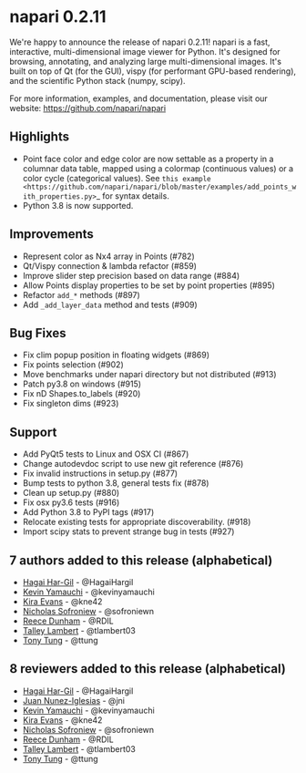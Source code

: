 # napari 0.2.11

We're happy to announce the release of napari 0.2.11! napari is a fast,
interactive, multi-dimensional image viewer for Python. It's designed for
browsing, annotating, and analyzing large multi-dimensional images. It's built
on top of Qt (for the GUI), vispy (for performant GPU-based rendering), and the
scientific Python stack (numpy, scipy).

For more information, examples, and documentation, please visit our website:
https://github.com/napari/napari

## Highlights

- Point face color and edge color are now settable as a property in a columnar
  data table, mapped using a colormap (continuous values) or a color cycle
  (categorical values). See `this example
  <https://github.com/napari/napari/blob/master/examples/add_points_with_properties.py>`_
  for syntax details.
- Python 3.8 is now supported.

## Improvements

- Represent color as Nx4 array in Points  (#782)
- Qt/Vispy connection & lambda refactor (#859)
- Improve slider step precision based on data range (#884)
- Allow Points display properties to be set by point properties (#895)
- Refactor `add_*` methods (#897)
- Add `_add_layer_data` method and tests (#909)

## Bug Fixes

- Fix clim popup position in floating widgets (#869)
- Fix points selection (#902)
- Move benchmarks under napari directory but not distributed (#913)
- Patch py3.8 on windows (#915)
- Fix nD Shapes.to_labels (#920)
- Fix singleton dims (#923)

## Support

- Add PyQt5 tests to Linux and OSX CI (#867)
- Change autodevdoc script to use new git reference (#876)
- Fix invalid instructions in setup.py (#877)
- Bump tests to python 3.8, general tests fix (#878)
- Clean up setup.py (#880)
- Fix osx py3.6 tests (#916)
- Add Python 3.8 to PyPI tags (#917)
- Relocate existing tests for appropriate discoverability. (#918)
- Import scipy stats to prevent strange bug in tests (#927)

## 7 authors added to this release (alphabetical)

- [Hagai Har-Gil](https://github.com/napari/napari/commits?author=HagaiHargil) - @HagaiHargil
- [Kevin Yamauchi](https://github.com/napari/napari/commits?author=kevinyamauchi) - @kevinyamauchi
- [Kira Evans](https://github.com/napari/napari/commits?author=kne42) - @kne42
- [Nicholas Sofroniew](https://github.com/napari/napari/commits?author=sofroniewn) - @sofroniewn
- [Reece Dunham](https://github.com/napari/napari/commits?author=RDIL) - @RDIL
- [Talley Lambert](https://github.com/napari/napari/commits?author=tlambert03) - @tlambert03
- [Tony Tung](https://github.com/napari/napari/commits?author=ttung) - @ttung

## 8 reviewers added to this release (alphabetical)

- [Hagai Har-Gil](https://github.com/napari/napari/commits?author=HagaiHargil) - @HagaiHargil
- [Juan Nunez-Iglesias](https://github.com/napari/napari/commits?author=jni) - @jni
- [Kevin Yamauchi](https://github.com/napari/napari/commits?author=kevinyamauchi) - @kevinyamauchi
- [Kira Evans](https://github.com/napari/napari/commits?author=kne42) - @kne42
- [Nicholas Sofroniew](https://github.com/napari/napari/commits?author=sofroniewn) - @sofroniewn
- [Reece Dunham](https://github.com/napari/napari/commits?author=RDIL) - @RDIL
- [Talley Lambert](https://github.com/napari/napari/commits?author=tlambert03) - @tlambert03
- [Tony Tung](https://github.com/napari/napari/commits?author=ttung) - @ttung
